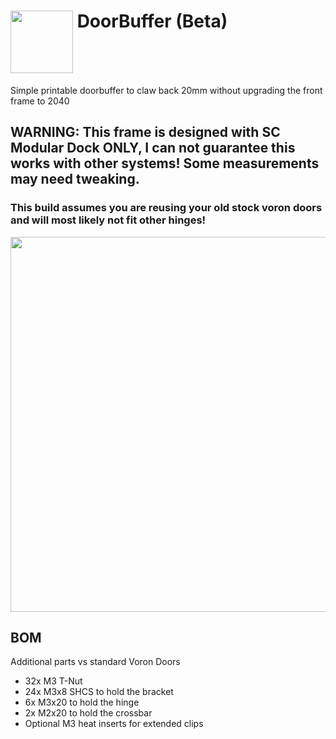 
# <img src="https://github.com/Stealthchanger/DoorBuffer/blob/main/Media/Stealthchanger_DoorBuffer.png" align="top" height="100" /> DoorBuffer (Beta)
Simple printable doorbuffer to claw back 20mm without upgrading the front frame to 2040 

## WARNING: This frame is designed with SC Modular Dock ONLY, I can not guarantee this works with other systems! Some measurements may need tweaking.

### This build assumes you are reusing your old stock voron doors and will most likely not fit other hinges!

<img src="https://github.com/Stealthchanger/DoorBuffer/blob/main/Media/assembled.png" height="600" />


## BOM
Additional parts vs standard Voron Doors
* 32x M3 T-Nut
* 24x M3x8 SHCS to hold the bracket
* 6x M3x20 to hold the hinge
* 2x M2x20 to hold the crossbar
* Optional M3 heat inserts for extended clips


